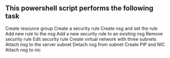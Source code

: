 ## This powershell script performs the following task

Create resource group
Create a security rule
Create nsg and set the rule
Add new rule to the nsg
Add a new security rule to an existing nsg
Remove security rule
Edit security rule
Create virtual network with three subnets
Attach nsg to the server subnet
Detach nsg from subnet
Create PIP and NIC
Attach nsg to nic
